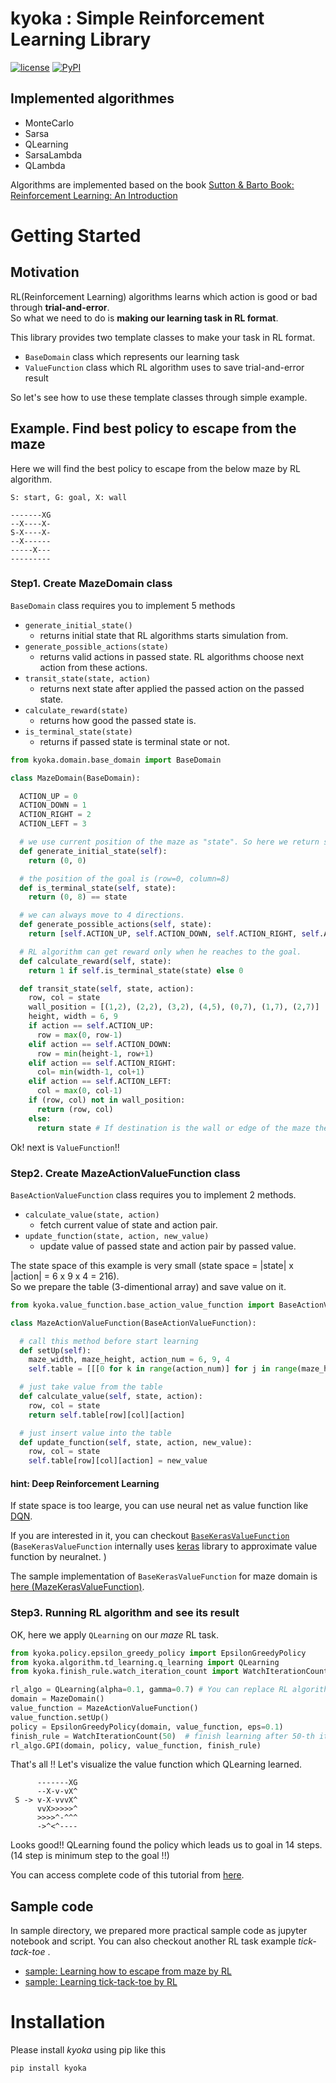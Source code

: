 # kyoka : Simple Reinforcement Learning Library
[![license](https://img.shields.io/github/license/mashape/apistatus.svg?maxAge=2592000)](https://github.com/ishikota/kyoka/blob/master/LICENSE.md)
[![PyPI](https://img.shields.io/pypi/v/kyoka.svg?maxAge=2592000)]([![PyPI](https://img.shields.io/pypi/v/nine.svg?maxAge=2592000)](https://github.com/ishikota/kyoka))
## Implemented algorithmes
- MonteCarlo
- Sarsa
- QLearning
- SarsaLambda
- QLambda

Algorithms are implemented based on the book [Sutton & Barto Book: Reinforcement Learning: An Introduction](https://webdocs.cs.ualberta.ca/~sutton/book/ebook/the-book.html)

# Getting Started
## Motivation
RL(Reinforcement Learning) algorithms  learns which action is good or bad through **trial-and-error**.  
So what we need to do is **making our learning task in RL format**.

This library provides two template classes to make your task in RL format.
- `BaseDomain` class which represents our learning task
- `ValueFunction` class which RL algorithm uses to save trial-and-error result

So let's see how to use these template classes through simple example.

## Example. Find best policy to escape from the maze
Here we will find the best policy to escape from the below maze by RL algorithm.
```
S: start, G: goal, X: wall

-------XG
--X----X-
S-X----X-
--X------
-----X---
---------
```

### Step1. Create MazeDomain class
`BaseDomain` class requires you to implement 5 methods
- `generate_initial_state()`
  - returns initial state that RL algorithms starts simulation from.
- `generate_possible_actions(state)`
  - returns valid actions in passed state. RL algorithms choose next action from these actions.
- `transit_state(state, action)`
  - returns next state after applied the passed action on the passed state.
- `calculate_reward(state)`
  - returns how good the passed state is.
- `is_terminal_state(state)`
  - returns if passed state is terminal state or not.
  
```python
from kyoka.domain.base_domain import BaseDomain

class MazeDomain(BaseDomain):

  ACTION_UP = 0
  ACTION_DOWN = 1
  ACTION_RIGHT = 2
  ACTION_LEFT = 3

  # we use current position of the maze as "state". So here we return start position of the maze.
  def generate_initial_state(self):
    return (0, 0)

  # the position of the goal is (row=0, column=8)
  def is_terminal_state(self, state):
    return (0, 8) == state

  # we can always move to 4 directions.
  def generate_possible_actions(self, state):
    return [self.ACTION_UP, self.ACTION_DOWN, self.ACTION_RIGHT, self.ACTION_LEFT]

  # RL algorithm can get reward only when he reaches to the goal.
  def calculate_reward(self, state):
    return 1 if self.is_terminal_state(state) else 0

  def transit_state(self, state, action):
    row, col = state
    wall_position = [(1,2), (2,2), (3,2), (4,5), (0,7), (1,7), (2,7)]
    height, width = 6, 9
    if action == self.ACTION_UP:
      row = max(0, row-1)
    elif action == self.ACTION_DOWN:
      row = min(height-1, row+1)
    elif action == self.ACTION_RIGHT:
      col= min(width-1, col+1)
    elif action == self.ACTION_LEFT:
      col = max(0, col-1)
    if (row, col) not in wall_position:
      return (row, col)
    else:
      return state # If destination is the wall or edge of the maze then position does not change.
```

Ok! next is `ValueFunction`!!

### Step2. Create MazeActionValueFunction class
`BaseActionValueFunction` class requires you to implement 2 methods.
- `calculate_value(state, action)`
  - fetch current value of state and action pair.
- `update_function(state, action, new_value)`
  - update value of passed state and action pair by passed value.

The state space of this example is very small (state space = |state| x |action| = 6 x 9 x 4 = 216).  
So we prepare the table (3-dimentional array) and save value on it.

```python
from kyoka.value_function.base_action_value_function import BaseActionValueFunction

class MazeActionValueFunction(BaseActionValueFunction):

  # call this method before start learning
  def setUp(self):
    maze_width, maze_height, action_num = 6, 9, 4
    self.table = [[[0 for k in range(action_num)] for j in range(maze_height)] for i in range(maze_width)]

  # just take value from the table
  def calculate_value(self, state, action):
    row, col = state
    return self.table[row][col][action]

  # just insert value into the table
  def update_function(self, state, action, new_value):
    row, col = state
    self.table[row][col][action] = new_value
```

#### hint: Deep Reinforcement Learning
If state space is too learge, you can use neural net as value function like [DQN](https://arxiv.org/pdf/1312.5602.pdf).  

If you are interested in it, you can checkout [`BaseKerasValueFunction` ](https://github.com/ishikota/kyoka/blob/master/kyoka/value_function/base_keras_action_value_function.py)  
(`BaseKerasValueFunction` internally  uses [keras](https://github.com/fchollet/keras) library to approximate value function by neuralnet. )

The sample implementation of `BaseKerasValueFunction` for maze domain is [here (MazeKerasValueFunction)](https://github.com/ishikota/kyoka/blob/master/sample/maze/maze_keras_value_function.py).

### Step3. Running RL algorithm and see its result
OK, here we apply `QLearning` on our *maze*  RL task.

```python
from kyoka.policy.epsilon_greedy_policy import EpsilonGreedyPolicy
from kyoka.algorithm.td_learning.q_learning import QLearning
from kyoka.finish_rule.watch_iteration_count import WatchIterationCount

rl_algo = QLearning(alpha=0.1, gamma=0.7) # You can replace RL algorithm like "rl_algo = Sarsa(alpha=0.1, gamma=0.7)"
domain = MazeDomain()
value_function = MazeActionValueFunction()
value_function.setUp()
policy = EpsilonGreedyPolicy(domain, value_function, eps=0.1)
finish_rule = WatchIterationCount(50)  # finish learning after 50-th iteration
rl_algo.GPI(domain, policy, value_function, finish_rule)
```

That's all !! Let's visualize the value function which QLearning learned.
```
      -------XG
      --X-v-vX^
 S -> v-X-vvvX^
      vvX>>>>>^
      >>>>^-^^^
      ->^<^----
```

Looks good!! QLearning found the policy which leads us to goal in 14 steps. (14 step is minimum step to the goal !!)

You can access complete code of this tutorial from [here](https://github.com/ishikota/kyoka/blob/master/sample/maze/readme_sample.py).

## Sample code
In sample directory, we prepared more practical sample code as jupyter notebook and script.
You can also checkout another RL task example *tick-tack-toe* .
- [sample: Learning how to escape from maze by RL](https://github.com/ishikota/kyoka/tree/master/sample/maze)
- [sample: Learning tick-tack-toe by RL](https://github.com/ishikota/kyoka/tree/master/sample/ticktacktoe)

# Installation
Please install *kyoka* using pip like this
```bash
pip install kyoka
```
